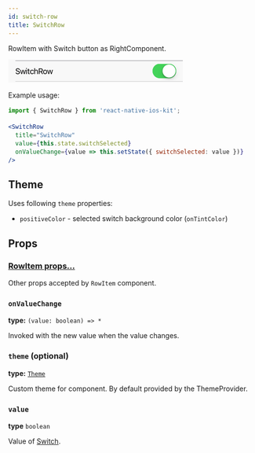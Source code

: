 ```yaml
---
id: switch-row
title: SwitchRow
---
```


RowItem with Switch button as RightComponent.

![SwitchRow component](assets/switch-row.png)


Example usage:
```jsx
import { SwitchRow } from 'react-native-ios-kit';

<SwitchRow
  title="SwitchRow"
  value={this.state.switchSelected}
  onValueChange={value => this.setState({ switchSelected: value })}
/>
```

## Theme
Uses following `theme` properties:
- `positiveColor` - selected switch background color (`onTintColor`)

## Props

### [RowItem props...](row-item.html#props)

Other props accepted by `RowItem` component.

### `onValueChange`
**type:** `(value: boolean) => *`

Invoked with the new value when the value changes.

### `theme` (optional)
**type:** [`Theme`](theme.html)

Custom theme for component. By default provided by the ThemeProvider.

### `value`
**type** `boolean`

Value of [Switch](switch.html).
